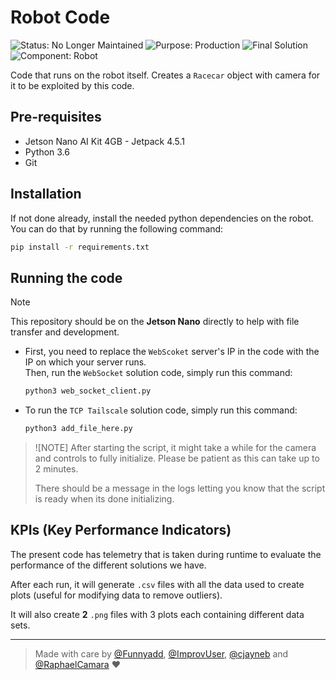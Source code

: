# Robot Code

![Status: No Longer Maintained](https://img.shields.io/badge/status-no--longer--maintained-red?style=for-the-badge)
![Purpose: Production](https://img.shields.io/badge/purpose-production-blue?style=for-the-badge)
![Final Solution](https://img.shields.io/badge/final--solution-YES-success?style=for-the-badge)
![Component: Robot](https://img.shields.io/badge/component-robot-blue?style=for-the-badge)

Code that runs on the robot itself. Creates a `Racecar` object with camera for it to be exploited by this code.

## Pre-requisites

- Jetson Nano AI Kit 4GB - Jetpack 4.5.1
- Python 3.6
- Git

## Installation

If not done already, install the needed python dependencies on the robot. You can do that by running the following command:

```bash
pip install -r requirements.txt
```

## Running the code

> [!NOTE]
> This repository should be on the **Jetson Nano** directly to help with file transfer and development.

- First, you need to replace the `WebScoket` server's IP in the code with the IP on which your server runs.\
    Then, run the `WebSocket` solution code, simply run this command:
    ```bash
    python3 web_socket_client.py
    ```

- To run the `TCP Tailscale` solution code, simply run this command:
    ```bash
    python3 add_file_here.py
    ```

> ![NOTE]
> After starting the script, it might take a while for the camera and controls to fully initialize. Please be patient as this can take up to 2 minutes.
>
> There should be a message in the logs letting you know that the script is ready when its done initializing.

## KPIs (Key Performance Indicators)

The present code has telemetry that is taken during runtime to evaluate the performance of the different solutions we have.

After each run, it will generate `.csv` files with all the data used to create plots (useful for modifying data to remove outliers). 

It will also create **2** `.png` files with 3 plots each containing different data sets.

---

> Made with care by [@Funnyadd](https://github.com/Funnyadd), [@ImprovUser](https://github.com/ImprovUser), [@cjayneb](https://github.com/cjayneb) and [@RaphaelCamara](https://github.com/RaphaelCamara) ❤️
